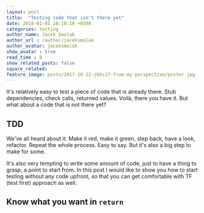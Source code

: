 ```yaml
---
layout: post
title:  "Testing code that isn't there yet"
date: 2018-01-01 10:10:10 +0200
categories: testing
author_name: Jacek Smolak
author_url : /author/jaceksmolak
author_avatar: jaceksmolak
show_avatar : true
read_time : 8
show_related_posts: false
square_related:
feature_image: posts/2017-10-22-jbhc17-from-my-perspective/poster.jpg
---
```


It's relatively easy to test a piece of code that is already there.
Stub dependencies, check calls, returned values. Voilà, there you have it.
But what about a code that is not there yet?

## TDD

We've all heard about it. Make it red, make it green, step back, have a look, refactor. Repeat the whole process.
Easy to say. But it's also a big step to make for some.

It's also very tempting to write some amount of code, just to have a thing to grasp, a point to start from.
In this post I would like to show you how to start testing without any code upfront, so that you can get
comfortable with TF (test first) approach as well.

## Know what you want in `return`
